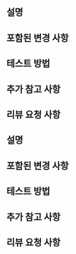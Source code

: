## 설명

<!-- PR에서 해결하려는 문제나 기능을 간단히 설명합니다. -->

## 포함된 변경 사항

<!-- 코드에서 어떤 변화가 이루어졌는지 요약합니다. 주요 변경 사항을 나열하세요. -->

## 테스트 방법

<!-- 변경된 부분을 테스트한 방법을 설명합니다. -->

## 추가 참고 사항

<!-- 리뷰어가 알아야 할 추가적인 정보나 참고해야 할 내용이 있다면 여기에 작성하세요. 예를 들어, 관련된 이슈 번호나 외부 링크 등을 포함할 수 있습니다. -->

## 리뷰 요청 사항

<!-- 리뷰어가 특별히 검토해주었으면 하는 부분이 있다면 여기에 작성합니다. -->


## 설명

<!-- PR에서 해결하려는 문제나 기능을 간단히 설명합니다. -->

## 포함된 변경 사항

<!-- 코드에서 어떤 변화가 이루어졌는지 요약합니다. 주요 변경 사항을 나열하세요. -->

## 테스트 방법

<!-- 변경된 부분을 테스트한 방법을 설명합니다. -->

## 추가 참고 사항

<!-- 리뷰어가 알아야 할 추가적인 정보나 참고해야 할 내용이 있다면 여기에 작성하세요. 예를 들어, 관련된 이슈 번호나 외부 링크 등을 포함할 수 있습니다. -->

## 리뷰 요청 사항

<!-- 리뷰어가 특별히 검토해주었으면 하는 부분이 있다면 여기에 작성합니다. -->
